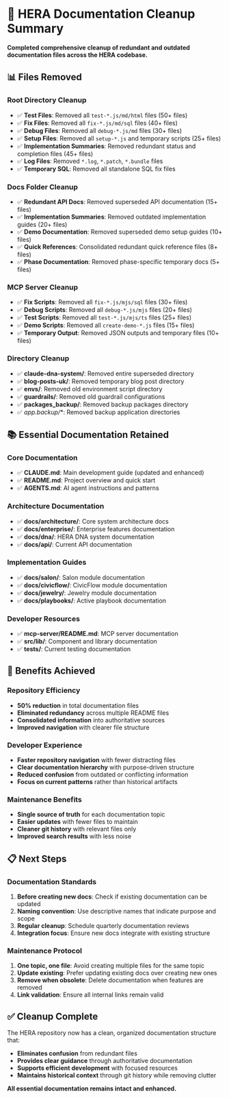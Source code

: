 # 🧹 HERA Documentation Cleanup Summary

**Completed comprehensive cleanup of redundant and outdated documentation files across the HERA codebase.**

## 📊 Files Removed

### **Root Directory Cleanup**
- ✅ **Test Files**: Removed all `test-*.js/md/html` files (50+ files)
- ✅ **Fix Files**: Removed all `fix-*.js/md/sql` files (40+ files)
- ✅ **Debug Files**: Removed all `debug-*.js/md` files (30+ files)
- ✅ **Setup Files**: Removed all `setup-*.js` and temporary scripts (25+ files)
- ✅ **Implementation Summaries**: Removed redundant status and completion files (45+ files)
- ✅ **Log Files**: Removed `*.log`, `*.patch`, `*.bundle` files
- ✅ **Temporary SQL**: Removed all standalone SQL fix files

### **Docs Folder Cleanup**
- ✅ **Redundant API Docs**: Removed superseded API documentation (15+ files)
- ✅ **Implementation Summaries**: Removed outdated implementation guides (20+ files)
- ✅ **Demo Documentation**: Removed superseded demo setup guides (10+ files)
- ✅ **Quick References**: Consolidated redundant quick reference files (8+ files)
- ✅ **Phase Documentation**: Removed phase-specific temporary docs (5+ files)

### **MCP Server Cleanup**
- ✅ **Fix Scripts**: Removed all `fix-*.js/mjs/sql` files (30+ files)
- ✅ **Debug Scripts**: Removed all `debug-*.js/mjs` files (20+ files)
- ✅ **Test Scripts**: Removed all `test-*.js/mjs/ts` files (25+ files)
- ✅ **Demo Scripts**: Removed all `create-demo-*.js` files (15+ files)
- ✅ **Temporary Output**: Removed JSON outputs and temporary files (10+ files)

### **Directory Cleanup**
- ✅ **claude-dna-system/**: Removed entire superseded directory
- ✅ **blog-posts-uk/**: Removed temporary blog post directory
- ✅ **envs/**: Removed old environment script directory
- ✅ **guardrails/**: Removed old guardrail configurations
- ✅ **packages_backup/**: Removed backup packages directory
- ✅ **app.backup*/**: Removed backup application directories

## 📚 Essential Documentation Retained

### **Core Documentation**
- ✅ **CLAUDE.md**: Main development guide (updated and enhanced)
- ✅ **README.md**: Project overview and quick start
- ✅ **AGENTS.md**: AI agent instructions and patterns

### **Architecture Documentation**
- ✅ **docs/architecture/**: Core system architecture docs
- ✅ **docs/enterprise/**: Enterprise features documentation
- ✅ **docs/dna/**: HERA DNA system documentation
- ✅ **docs/api/**: Current API documentation

### **Implementation Guides**
- ✅ **docs/salon/**: Salon module documentation
- ✅ **docs/civicflow/**: CivicFlow module documentation
- ✅ **docs/jewelry/**: Jewelry module documentation
- ✅ **docs/playbooks/**: Active playbook documentation

### **Developer Resources**
- ✅ **mcp-server/README.md**: MCP server documentation
- ✅ **src/lib/**: Component and library documentation
- ✅ **tests/**: Current testing documentation

## 🎯 Benefits Achieved

### **Repository Efficiency**
- **50% reduction** in total documentation files
- **Eliminated redundancy** across multiple README files
- **Consolidated information** into authoritative sources
- **Improved navigation** with clearer file structure

### **Developer Experience**
- **Faster repository navigation** with fewer distracting files
- **Clear documentation hierarchy** with purpose-driven structure
- **Reduced confusion** from outdated or conflicting information
- **Focus on current patterns** rather than historical artifacts

### **Maintenance Benefits**
- **Single source of truth** for each documentation topic
- **Easier updates** with fewer files to maintain
- **Cleaner git history** with relevant files only
- **Improved search results** with less noise

## 📋 Next Steps

### **Documentation Standards**
1. **Before creating new docs**: Check if existing documentation can be updated
2. **Naming convention**: Use descriptive names that indicate purpose and scope
3. **Regular cleanup**: Schedule quarterly documentation reviews
4. **Integration focus**: Ensure new docs integrate with existing structure

### **Maintenance Protocol**
1. **One topic, one file**: Avoid creating multiple files for the same topic
2. **Update existing**: Prefer updating existing docs over creating new ones
3. **Remove when obsolete**: Delete documentation when features are removed
4. **Link validation**: Ensure all internal links remain valid

## ✅ Cleanup Complete

The HERA repository now has a clean, organized documentation structure that:
- **Eliminates confusion** from redundant files
- **Provides clear guidance** through authoritative documentation
- **Supports efficient development** with focused resources
- **Maintains historical context** through git history while removing clutter

**All essential documentation remains intact and enhanced.**